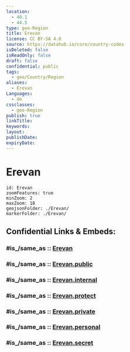 ```yaml
---
location:
  - 40.1
  - 44.5
type: geo-Region
title: Erevan
license: CC BY-SA 4.0
source: https://datahub.io/core/country-codes
isDeleted: false
isReadOnly: false
draft: false
confidential: public
tags:
  - geo/Country/Region
aliases:
  - Erevan
Languages:
  - de
cssclasses:
  - geo-Region
publish: true
linkTitle:
keywords:
layout:
publishDate:
expiryDate:
---
```


# Erevan

```leaflet
id: Erevan
zoomFeatures: true 
minZoom: 2 
maxZoom: 18
geojsonFolder: ./Erevan/
markerFolder: ./Erevan/
```


## Confidential Links & Embeds: 

### #is_/same_as :: [Erevan](/_Standards/Earth/Continent/Asia/Asia~North~West/Armenia/Provinces~Armenia/Erevan.md) 

### #is_/same_as :: [Erevan.public](/_public/Earth/Continent/Asia/Asia~North~West/Armenia/Provinces~Armenia/Erevan.public.md) 

### #is_/same_as :: [Erevan.internal](/_internal/Earth/Continent/Asia/Asia~North~West/Armenia/Provinces~Armenia/Erevan.internal.md) 

### #is_/same_as :: [Erevan.protect](/_protect/Earth/Continent/Asia/Asia~North~West/Armenia/Provinces~Armenia/Erevan.protect.md) 

### #is_/same_as :: [Erevan.private](/_private/Earth/Continent/Asia/Asia~North~West/Armenia/Provinces~Armenia/Erevan.private.md) 

### #is_/same_as :: [Erevan.personal](/_personal/Earth/Continent/Asia/Asia~North~West/Armenia/Provinces~Armenia/Erevan.personal.md) 

### #is_/same_as :: [Erevan.secret](/_secret/Earth/Continent/Asia/Asia~North~West/Armenia/Provinces~Armenia/Erevan.secret.md)

